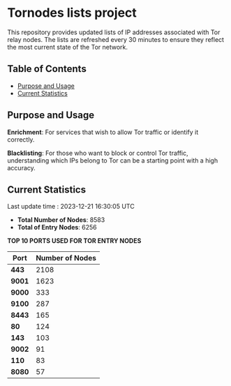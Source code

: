 # Tornodes lists project

This repository provides updated lists of IP addresses associated with Tor relay nodes. The lists are refreshed every 30 minutes to ensure they reflect the most current state of the Tor network.

## Table of Contents

- [Purpose and Usage](#purpose-and-usage)
- [Current Statistics](#current-statistics)


## Purpose and Usage

**Enrichment**: For services that wish to allow Tor traffic or identify it correctly.

**Blacklisting**: For those who want to block or control Tor traffic, understanding which IPs belong to Tor can be a starting point with a high accuracy.

## Current Statistics

Last update time : 2023-12-21 16:30:05 UTC

- **Total Number of Nodes**: 8583
- **Total of Entry Nodes**: 6256

**TOP 10 PORTS USED FOR TOR ENTRY NODES**

| **Port** | **Number of Nodes** |
|------|-----------------|
| **443**   | 2108  |
| **9001**   | 1623  |
| **9000**   | 333  |
| **9100**   | 287  |
| **8443**   | 165  |
| **80**   | 124  |
| **143**   | 103  |
| **9002**   | 91  |
| **110**   | 83  |
| **8080**   | 57  |

